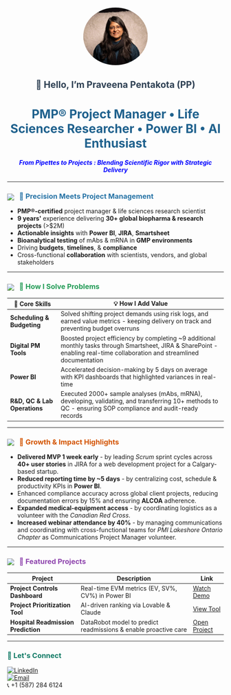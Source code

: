 <p align="center">
  <img src="./assets/headshot.jpg" alt="Praveena Headshot" width="150" style="border-radius:50%;"/>
</p>

<h2 align="center" style="color:#2E4053;">👋 Hello, I’m Praveena Pentakota (PP) </h2>

<h1 align="center" style="color:#1F618D;">
  PMP® Project Manager</strong> • Life Sciences Researcher • Power BI • AI Enthusiast 
</h1>

<h4 align="center">
  <font color="blue">
    <em>From Pipettes to Projects : Blending Scientific Rigor with Strategic Delivery</em>
  </font>
</h4>

---

<h3 style="color:#2874A6;">
  <img src="https://media.giphy.com/media/l4pTfx2qLszoacZRS/giphy.gif" width="30" style="vertical-align:middle; margin-right:8px;"/>
  🌟 Precision Meets Project Management
</h3>

- **PMP®-certified** project manager & life sciences research scientist  
- **9 years'** experience delivering **30+ global biopharma & research projects** (>$2M)  
- **Actionable insights** with **Power BI**, **JIRA**, **Smartsheet**  
- **Bioanalytical testing** of mAbs & mRNA in **GMP environments**  
- Driving **budgets**, **timelines**, & **compliance**
- Cross-functional **collaboration** with scientists, vendors, and global stakeholders

---

<h3 style="color:#239B56;">
  <img src="https://media.giphy.com/media/3o6ZsYvQf8UzCrpS16/giphy.gif" width="30" style="vertical-align:middle; margin-right:8px;"/>
  🚀 How I Solve Problems
</h3>

| 🔧 Core Skills                  | 💡 How I Add Value                          |
|---------------------------------|---------------------------------------------|
| **Scheduling & Budgeting** | Solved shifting project demands using risk logs, and earned value metrics - keeping delivery on track and preventing budget overruns |
| **Digital PM Tools**             | Boosted project efficiency by completing ~9 additional monthly tasks through Smartsheet, JIRA & SharePoint - enabling real-time collaboration and streamlined documentation |
| **Power BI**                     | Accelerated decision-making by 5 days on average with KPI dashboards that highlighted variances in real-time |
| **R&D, QC & Lab Operations**     | Executed 2000+ sample analyses (mAbs, mRNA), developing, validating, and transferring 10+ methods to QC - ensuring SOP compliance and audit-ready records |

---

<h3 style="color:#D35400;">
  <img src="https://media.giphy.com/media/xUPGcl3ijlzLm8BMBi/giphy.gif" width="30" style="vertical-align:middle; margin-right:8px;"/>
  🌱 Growth & Impact Highlights
</h3>

- **Delivered MVP 1 week early** - by leading *Scrum* sprint cycles across **40+ user stories** in JIRA for a web development project for a Calgary-based startup.  
- **Reduced reporting time by ~5 days** - by centralizing cost, schedule & productivity KPIs in **Power BI**.  
- Enhanced compliance accuracy across global client projects, reducing documentation errors by 15% and ensuring **ALCOA** adherence.   
- **Expanded medical-equipment access** - by coordinating logistics as a volunteer with the *Canadian Red Cross*.  
- **Increased webinar attendance by 40%** - by managing communications and coordinating with cross-functional teams for *PMI Lakeshore Ontario Chapter* as Communications Project Manager volunteer.

---

<h3 style="color:#8E44AD;">
  <img src="https://media.giphy.com/media/3oKIPnAiaMCws8nOsE/giphy.gif" width="30" style="vertical-align:middle; margin-right:8px;"/>
  🧪 Featured Projects
</h3>

| Project | Description | Link |
|---------|-------------|------|
| **Project Controls Dashboard** | Real-time EVM metrics (EV, SV%, CV%) in Power BI | [Watch Demo](https://www.youtube.com/watch?v=mmmx_nv9FY8&t=10s) |
| **Project Prioritization Tool** | AI-driven ranking via Lovable & Claude | [View Tool](https://claude.ai/public/artifacts/735d9f82-efdf-4826-a18f-b0fee6685fe1) |
| **Hospital Readmission Prediction** | DataRobot model to predict readmissions & enable proactive care | [Open Project](https://claude.ai/public/artifacts/711b02f8-ef10-4434-bf96-d92afdf83250) |
---

<h3 style="color:#117A65;">🤝 Let's Connect</h3>

[![LinkedIn](https://img.shields.io/badge/LinkedIn-Praveena-blue?style=flat&logo=linkedin)](https://www.linkedin.com/in/praveenapmp/)  
[![Email](https://img.shields.io/badge/Email-praveena7p%40gmail.com-lightgrey?style=flat&logo=gmail)](mailto:praveena7p@gmail.com)  
📞 +1 (587) 284 6124
```




